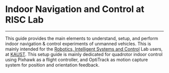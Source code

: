 # Indoor Navigation and Control at RISC Lab


---


This guide provides the main elements to understand, setup, and perform indoor navigation & control experiments of unmanned vehicles. This is mainly intended for the [Robotics, Intelligent Systems and Control](https://risc.kaust.edu.sa/Pages/Home.aspx) Lab users, at [KAUST](http://www.kaust.edu.sa). This setup guide is mainly dedicated for quadrotor indoor control using Pixhawk as a flight controller, and OptiTrack as motion capture system for position and orientation feedback.
